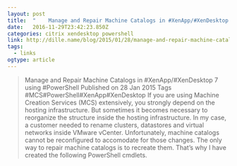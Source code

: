 ```yaml
---
layout: post 
title:  "    Manage and Repair Machine Catalogs in #XenApp/#XenDesktop 7 using #PowerShell · Nicholas Dille" 
date:   2016-11-29T23:42:23.850Z 
categories: citrix xendesktop powershell
link: http://dille.name/blog/2015/01/28/manage-and-repair-machine-catalogs-in-xenappxendesktop-7-using-powershell/ 
tags:
  - links
ogtype: article 
---
```


> Manage and Repair Machine Catalogs in #XenApp/#XenDesktop 7 using #PowerShell
Published on 28 Jan 2015
Tags #MCS#PowerShell#XenApp#XenDesktop
If you are using Machine Creation Services (MCS) extensively, you strongly depend on the hosting infrastructure. But sometimes it becomes necessary to reorganize the structure inside the hosting infrastructure. In my case, a customer needed to rename clusters, datastores and virtual networks inside VMware vCenter. Unfortunately, machine catalogs cannot be reconfigured to accomodate for those changes. The only way to repair machine catalogs is to recreate them. That’s why I have created the following PowerShell cmdlets.